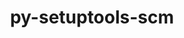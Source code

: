 ---
title: "py-setuptools-scm"
layout: cache
categories: [package, develop]
meta: {"compilers": ["apple-clang@=16.0.0", "gcc@=10.2.1", "gcc@=10.5.0", "gcc@=11.1.0", "gcc@=11.4.0", "gcc@=13.2.0", "gcc@=13.3.0", "gcc@=7.3.1", "gcc@=7.5.0", "gcc@=9.4.0", "oneapi@=2024.2.1"], "num_specs": 224, "num_specs_by_stack": {"aws-isc": 2, "aws-isc-aarch64": 2, "data-vis-sdk": 6, "developer-tools": 4, "developer-tools-aarch64-linux-gnu": 5, "developer-tools-darwin": 5, "developer-tools-manylinux2014": 2, "developer-tools-x86_64_v3-linux-gnu": 5, "e4s": 37, "e4s-neoverse-v2": 13, "e4s-neoverse_v1": 18, "e4s-oneapi": 43, "e4s-power": 6, "e4s-rocm-external": 6, "hep": 6, "ml-darwin-aarch64-mps": 15, "ml-linux-aarch64-cpu": 24, "ml-linux-aarch64-cuda": 23, "ml-linux-x86_64-cpu": 24, "ml-linux-x86_64-cuda": 24, "ml-linux-x86_64-rocm": 17, "radiuss": 12, "root": 224}, "oss": ["amzn2", "centos7", "rhel8", "sequoia", "ubuntu18.04", "ubuntu20.04", "ubuntu22.04", "ubuntu24.04"], "platforms": ["darwin", "linux"], "stacks": ["aws-isc", "aws-isc-aarch64", "data-vis-sdk", "developer-tools", "developer-tools-aarch64-linux-gnu", "developer-tools-darwin", "developer-tools-manylinux2014", "developer-tools-x86_64_v3-linux-gnu", "e4s", "e4s-neoverse-v2", "e4s-neoverse_v1", "e4s-oneapi", "e4s-power", "e4s-rocm-external", "hep", "ml-darwin-aarch64-mps", "ml-linux-aarch64-cpu", "ml-linux-aarch64-cuda", "ml-linux-x86_64-cpu", "ml-linux-x86_64-cuda", "ml-linux-x86_64-rocm", "radiuss", "root"], "targets": ["aarch64", "neoverse_v1", "neoverse_v2", "ppc64le", "x86_64_v3"], "versions": ["8.0.4", "8.2.0"]}
spec_details: [{"compiler": "gcc@=11.4.0", "hash": "22ow2rq5unltbmfh7tptp2aeevvhiwvb", "os": "ubuntu22.04", "platform": "linux", "size": "-", "stacks": ["e4s", "root"], "target": "x86_64_v3", "variants": ["build_system=python_pip", "+toml"], "versions": ["8.0.4"]}, {"compiler": "gcc@=13.2.0", "hash": "22wa5yfnnqavunz24bcpqjltkecuqoys", "os": "ubuntu24.04", "platform": "linux", "size": "-", "stacks": ["ml-linux-aarch64-cpu", "ml-linux-aarch64-cuda", "root"], "target": "aarch64", "variants": ["build_system=python_pip", "+toml"], "versions": ["8.2.0"]}, {"compiler": "oneapi@=2024.2.1", "hash": "27uxryzywasq73t34z7yuhce4ziwwpbe", "os": "ubuntu22.04", "platform": "linux", "size": "-", "stacks": ["e4s-oneapi", "root"], "target": "x86_64_v3", "variants": ["build_system=python_pip", "+toml"], "versions": ["8.2.0"]}, {"compiler": "gcc@=11.4.0", "hash": "2ffcj5ryicpgumoydats4flucmqnn6an", "os": "ubuntu22.04", "platform": "linux", "size": "-", "stacks": ["e4s", "root"], "target": "x86_64_v3", "variants": ["build_system=python_pip", "+toml"], "versions": ["8.0.4"]}, {"compiler": "gcc@=11.4.0", "hash": "2fffto4ekvwha2gw7kcytgh52ohdnxib", "os": "ubuntu22.04", "platform": "linux", "size": "-", "stacks": ["hep", "root"], "target": "x86_64_v3", "variants": ["build_system=python_pip", "+toml"], "versions": ["8.2.0"]}, {"compiler": "gcc@=10.5.0", "hash": "2jxjjnm4zztnqohqxygnjr7fdo4w5dad", "os": "centos7", "platform": "linux", "size": "-", "stacks": ["developer-tools-x86_64_v3-linux-gnu", "root"], "target": "x86_64_v3", "variants": ["build_system=python_pip", "+toml"], "versions": ["8.0.4"]}, {"compiler": "gcc@=13.2.0", "hash": "2xr73nlhowec2fuh6fv4pyylmqqxjcqy", "os": "ubuntu24.04", "platform": "linux", "size": "-", "stacks": ["ml-linux-x86_64-cpu", "ml-linux-x86_64-cuda", "ml-linux-x86_64-rocm", "root"], "target": "x86_64_v3", "variants": ["build_system=python_pip", "+toml"], "versions": ["8.0.4"]}, {"compiler": "apple-clang@=16.0.0", "hash": "3iiqqukiyokjuuescfdu77sxbhcyptst", "os": "sequoia", "platform": "darwin", "size": "-", "stacks": ["developer-tools-darwin", "ml-darwin-aarch64-mps", "root"], "target": "aarch64", "variants": ["build_system=python_pip", "+toml"], "versions": ["8.2.0"]}, {"compiler": "apple-clang@=16.0.0", "hash": "3srfgfouigt37otvnqnoqgxsi5mg7cqe", "os": "sequoia", "platform": "darwin", "size": "-", "stacks": ["ml-darwin-aarch64-mps", "root"], "target": "aarch64", "variants": ["build_system=python_pip", "+toml"], "versions": ["8.0.4"]}, {"compiler": "gcc@=13.2.0", "hash": "3ukfabxmhkn7umoufu6c43nwoufztatw", "os": "ubuntu24.04", "platform": "linux", "size": "-", "stacks": ["ml-linux-x86_64-cpu", "ml-linux-x86_64-cuda", "ml-linux-x86_64-rocm", "root"], "target": "x86_64_v3", "variants": ["build_system=python_pip", "+toml"], "versions": ["8.0.4"]}, {"compiler": "gcc@=13.2.0", "hash": "3uwuisb5zgewiy6oypahdybt4oht4fde", "os": "ubuntu24.04", "platform": "linux", "size": "-", "stacks": ["ml-linux-x86_64-cpu", "ml-linux-x86_64-cuda", "ml-linux-x86_64-rocm", "root"], "target": "x86_64_v3", "variants": ["build_system=python_pip", "+toml"], "versions": ["8.0.4"]}, {"compiler": "gcc@=11.4.0", "hash": "3v7lfipn57upgscyx4zjalan4e2wkzey", "os": "ubuntu22.04", "platform": "linux", "size": "-", "stacks": ["e4s", "root"], "target": "x86_64_v3", "variants": ["build_system=python_pip", "+toml"], "versions": ["8.0.4"]}, {"compiler": "gcc@=9.4.0", "hash": "3vz3w54j2e2slnxo33fdxmmtfhpobrxb", "os": "ubuntu20.04", "platform": "linux", "size": "-", "stacks": ["e4s-power", "root"], "target": "ppc64le", "variants": ["build_system=python_pip", "+toml"], "versions": ["8.0.4"]}, {"compiler": "gcc@=13.2.0", "hash": "3wg45b5fuyjpjjsz4z2qbxgjnrm23op6", "os": "ubuntu24.04", "platform": "linux", "size": "-", "stacks": ["ml-linux-x86_64-cpu", "ml-linux-x86_64-cuda", "ml-linux-x86_64-rocm", "root"], "target": "x86_64_v3", "variants": ["build_system=python_pip", "+toml"], "versions": ["8.0.4"]}, {"compiler": "gcc@=13.2.0", "hash": "3wx3hg74bojvpyskpkclvs2gh2mduzyf", "os": "ubuntu24.04", "platform": "linux", "size": "-", "stacks": ["ml-linux-x86_64-cpu", "ml-linux-x86_64-cuda", "ml-linux-x86_64-rocm", "root"], "target": "x86_64_v3", "variants": ["build_system=python_pip", "+toml"], "versions": ["8.0.4"]}, {"compiler": "gcc@=11.4.0", "hash": "3zm5qnif4nondkvdla564q2vt4eo75a2", "os": "ubuntu22.04", "platform": "linux", "size": "-", "stacks": ["e4s", "root"], "target": "x86_64_v3", "variants": ["build_system=python_pip", "+toml"], "versions": ["8.0.4"]}, {"compiler": "gcc@=7.5.0", "hash": "43fko6mkwg5jh2icarn5wh4rtgyg5yts", "os": "ubuntu18.04", "platform": "linux", "size": "-", "stacks": ["radiuss", "root"], "target": "x86_64_v3", "variants": ["build_system=python_pip", "+toml"], "versions": ["8.0.4"]}, {"compiler": "oneapi@=2024.2.1", "hash": "43tm3urzdfq5iljkgd6poj7efc2sr7jo", "os": "ubuntu22.04", "platform": "linux", "size": "-", "stacks": ["e4s-oneapi", "root"], "target": "x86_64_v3", "variants": ["build_system=python_pip", "+toml"], "versions": ["8.0.4"]}, {"compiler": "gcc@=11.4.0", "hash": "47m2dp2jo57idfwi53sk5sh4diizqoim", "os": "ubuntu22.04", "platform": "linux", "size": "-", "stacks": ["e4s", "root"], "target": "x86_64_v3", "variants": ["build_system=python_pip", "+toml"], "versions": ["8.2.0"]}, {"compiler": "gcc@=11.4.0", "hash": "4bjd2y6zu6ltxk2h5yv7or6574iflqn3", "os": "ubuntu22.04", "platform": "linux", "size": "-", "stacks": ["e4s", "root"], "target": "x86_64_v3", "variants": ["build_system=python_pip", "+toml"], "versions": ["8.0.4"]}, {"compiler": "gcc@=11.4.0", "hash": "4esz4lzzmtmy6k6hj36j6jrx7xy2zs2z", "os": "ubuntu22.04", "platform": "linux", "size": "-", "stacks": ["e4s", "root"], "target": "x86_64_v3", "variants": ["build_system=python_pip", "+toml"], "versions": ["8.0.4"]}, {"compiler": "gcc@=13.2.0", "hash": "4kwhlb44vdsgfjbnilpic46gl6rdmzpo", "os": "ubuntu24.04", "platform": "linux", "size": "-", "stacks": ["ml-linux-x86_64-cpu", "ml-linux-x86_64-cuda", "ml-linux-x86_64-rocm", "root"], "target": "x86_64_v3", "variants": ["build_system=python_pip", "+toml"], "versions": ["8.0.4"]}, {"compiler": "apple-clang@=16.0.0", "hash": "4uga6w5icz4s4mi2pxlfixbcuuzj4fnz", "os": "sequoia", "platform": "darwin", "size": "-", "stacks": ["developer-tools-darwin", "ml-darwin-aarch64-mps", "root"], "target": "aarch64", "variants": ["build_system=python_pip", "+toml"], "versions": ["8.0.4"]}, {"compiler": "gcc@=13.2.0", "hash": "4vgttcyc4ofiwapy3h4yi2wnxdpuolsy", "os": "ubuntu24.04", "platform": "linux", "size": "-", "stacks": ["ml-linux-aarch64-cpu", "ml-linux-aarch64-cuda", "root"], "target": "aarch64", "variants": ["build_system=python_pip", "+toml"], "versions": ["8.2.0"]}, {"compiler": "oneapi@=2024.2.1", "hash": "56pyudieej3gn3oti2eouxlctfdi6jp3", "os": "ubuntu22.04", "platform": "linux", "size": "-", "stacks": ["e4s-oneapi", "root"], "target": "x86_64_v3", "variants": ["build_system=python_pip", "+toml"], "versions": ["8.2.0"]}, {"compiler": "oneapi@=2024.2.1", "hash": "5aynfsf75a4gghu5unhxggj4reelord6", "os": "ubuntu22.04", "platform": "linux", "size": "-", "stacks": ["e4s-oneapi", "root"], "target": "x86_64_v3", "variants": ["build_system=python_pip", "+toml"], "versions": ["8.0.4"]}, {"compiler": "gcc@=11.4.0", "hash": "5ggxotsuuzolgb74tfoxw7c5a2w72jvs", "os": "ubuntu22.04", "platform": "linux", "size": "-", "stacks": ["e4s-neoverse_v1", "root"], "target": "neoverse_v1", "variants": ["build_system=python_pip", "+toml"], "versions": ["8.0.4"]}, {"compiler": "gcc@=11.1.0", "hash": "5hdwcin4pgrrgg7iq3pdreqwlzyzpz3m", "os": "ubuntu20.04", "platform": "linux", "size": "-", "stacks": ["data-vis-sdk", "root"], "target": "x86_64_v3", "variants": ["build_system=python_pip", "+toml"], "versions": ["8.0.4"]}, {"compiler": "gcc@=11.4.0", "hash": "5kyqvhc2zsuzfknwrhzcmqhrohdahcg4", "os": "ubuntu22.04", "platform": "linux", "size": "-", "stacks": ["e4s", "root"], "target": "x86_64_v3", "variants": ["build_system=python_pip", "+toml"], "versions": ["8.0.4"]}, {"compiler": "gcc@=11.4.0", "hash": "5xb6mwulym7gcmnsdl7fkl4xaxmzyxng", "os": "ubuntu22.04", "platform": "linux", "size": "-", "stacks": ["e4s", "root"], "target": "x86_64_v3", "variants": ["build_system=python_pip", "+toml"], "versions": ["8.0.4"]}, {"compiler": "oneapi@=2024.2.1", "hash": "63oydmzdpgxuqrh7424rraobn46a2iff", "os": "ubuntu22.04", "platform": "linux", "size": "-", "stacks": ["e4s-oneapi", "root"], "target": "x86_64_v3", "variants": ["build_system=python_pip", "+toml"], "versions": ["8.0.4"]}, {"compiler": "oneapi@=2024.2.1", "hash": "64johz6ifumakxdrwufpondf4coizzki", "os": "ubuntu22.04", "platform": "linux", "size": "-", "stacks": ["e4s-oneapi", "root"], "target": "x86_64_v3", "variants": ["build_system=python_pip", "+toml"], "versions": ["8.0.4"]}, {"compiler": "gcc@=13.2.0", "hash": "65l2etomp73fpbq7z5tugdbzzszsn5vq", "os": "ubuntu24.04", "platform": "linux", "size": "-", "stacks": ["ml-linux-aarch64-cpu", "ml-linux-aarch64-cuda", "root"], "target": "aarch64", "variants": ["build_system=python_pip", "+toml"], "versions": ["8.2.0"]}, {"compiler": "gcc@=13.2.0", "hash": "6eirjmbt62ponftbgihxrgohm7ofa6b7", "os": "ubuntu24.04", "platform": "linux", "size": "-", "stacks": ["ml-linux-aarch64-cpu", "ml-linux-aarch64-cuda", "root"], "target": "aarch64", "variants": ["build_system=python_pip", "+toml"], "versions": ["8.0.4"]}, {"compiler": "gcc@=11.4.0", "hash": "6nazmnrv26yadt5d5kledpd4gp552lym", "os": "ubuntu22.04", "platform": "linux", "size": "-", "stacks": ["e4s-neoverse_v1", "root"], "target": "neoverse_v1", "variants": ["build_system=python_pip", "+toml"], "versions": ["8.0.4"]}, {"compiler": "gcc@=11.4.0", "hash": "6q3veglhenqgo3dydh3xnneehlm5tasq", "os": "ubuntu22.04", "platform": "linux", "size": "-", "stacks": ["e4s-neoverse_v1", "root"], "target": "neoverse_v1", "variants": ["build_system=python_pip", "+toml"], "versions": ["8.0.4"]}, {"compiler": "gcc@=11.4.0", "hash": "6rghm4iypps4c4lpngeo7kyapwgstupt", "os": "ubuntu22.04", "platform": "linux", "size": "-", "stacks": ["e4s", "root"], "target": "x86_64_v3", "variants": ["build_system=python_pip", "+toml"], "versions": ["8.0.4"]}, {"compiler": "gcc@=11.4.0", "hash": "6sbrfu6vwupnk7crgq5e7a4a2qm23qpv", "os": "ubuntu22.04", "platform": "linux", "size": "-", "stacks": ["e4s-neoverse-v2", "root"], "target": "neoverse_v2", "variants": ["build_system=python_pip", "+toml"], "versions": ["8.0.4"]}, {"compiler": "gcc@=10.2.1", "hash": "72zpmjb27cqwetrewx4vkzp767x3km3i", "os": "centos7", "platform": "linux", "size": "-", "stacks": ["developer-tools-manylinux2014", "root"], "target": "x86_64_v3", "variants": ["build_system=python_pip", "+toml"], "versions": ["8.0.4"]}, {"compiler": "gcc@=7.5.0", "hash": "7c6to7mdtb6ngmzlbvaz5nbj2uvlz4hl", "os": "ubuntu18.04", "platform": "linux", "size": "-", "stacks": ["radiuss", "root"], "target": "x86_64_v3", "variants": ["build_system=python_pip", "+toml"], "versions": ["8.0.4"]}, {"compiler": "oneapi@=2024.2.1", "hash": "7ddzb4dh6og4hbnmyf6wexxsdpwgqao5", "os": "ubuntu22.04", "platform": "linux", "size": "-", "stacks": ["e4s-oneapi", "root"], "target": "x86_64_v3", "variants": ["build_system=python_pip", "+toml"], "versions": ["8.0.4"]}, {"compiler": "oneapi@=2024.2.1", "hash": "7jw46ssarbvepnfkabajinewdi3exnku", "os": "ubuntu22.04", "platform": "linux", "size": "-", "stacks": ["e4s-oneapi", "root"], "target": "x86_64_v3", "variants": ["build_system=python_pip", "+toml"], "versions": ["8.0.4"]}, {"compiler": "gcc@=11.4.0", "hash": "7oodxawtrdjmcbgenyu7fi7v7y2dnsni", "os": "ubuntu22.04", "platform": "linux", "size": "-", "stacks": ["e4s-neoverse_v1", "root"], "target": "neoverse_v1", "variants": ["build_system=python_pip", "+toml"], "versions": ["8.0.4"]}, {"compiler": "oneapi@=2024.2.1", "hash": "7r2xh4vshnywv7cqfgbrcbgve362csxf", "os": "ubuntu22.04", "platform": "linux", "size": "-", "stacks": ["e4s-oneapi", "root"], "target": "x86_64_v3", "variants": ["build_system=python_pip", "+toml"], "versions": ["8.0.4"]}, {"compiler": "gcc@=11.1.0", "hash": "7tjusb2ptnh6j5ngw4aywdw524luyyyu", "os": "ubuntu20.04", "platform": "linux", "size": "-", "stacks": ["data-vis-sdk", "root"], "target": "x86_64_v3", "variants": ["build_system=python_pip", "+toml"], "versions": ["8.0.4"]}, {"compiler": "oneapi@=2024.2.1", "hash": "7tts7y2y4aqvskgcwskkyhe76fq2d5y2", "os": "ubuntu22.04", "platform": "linux", "size": "-", "stacks": ["e4s-oneapi", "root"], "target": "x86_64_v3", "variants": ["build_system=python_pip", "+toml"], "versions": ["8.0.4"]}, {"compiler": "gcc@=11.4.0", "hash": "a3ypp4cv3h4fenwh5b226ugmtqtpufzb", "os": "ubuntu22.04", "platform": "linux", "size": "-", "stacks": ["e4s", "root"], "target": "x86_64_v3", "variants": ["build_system=python_pip", "+toml"], "versions": ["8.2.0"]}, {"compiler": "gcc@=9.4.0", "hash": "agmcro2rtnnjgsuu2exh7raroptqmt2z", "os": "ubuntu20.04", "platform": "linux", "size": "-", "stacks": ["e4s-power", "root"], "target": "ppc64le", "variants": ["build_system=python_pip", "+toml"], "versions": ["8.0.4"]}, {"compiler": "apple-clang@=16.0.0", "hash": "akyk6afd6ssfagul46uowzu7ptw6tt34", "os": "sequoia", "platform": "darwin", "size": "-", "stacks": ["developer-tools-darwin", "ml-darwin-aarch64-mps", "root"], "target": "aarch64", "variants": ["build_system=python_pip", "+toml"], "versions": ["8.0.4"]}, {"compiler": "gcc@=7.5.0", "hash": "alhknmageefrim5p35emzroxetorwbq7", "os": "ubuntu18.04", "platform": "linux", "size": "-", "stacks": ["radiuss", "root"], "target": "x86_64_v3", "variants": ["build_system=python_pip", "+toml"], "versions": ["8.0.4"]}, {"compiler": "gcc@=13.2.0", "hash": "assfwnxfjyoo7f3voit7nolz422ukwrj", "os": "ubuntu24.04", "platform": "linux", "size": "-", "stacks": ["ml-linux-aarch64-cpu", "ml-linux-aarch64-cuda", "root"], "target": "aarch64", "variants": ["build_system=python_pip", "+toml"], "versions": ["8.0.4"]}, {"compiler": "gcc@=7.5.0", "hash": "awxw5o5dcje6s5epsbor4t3s5m2mcsvk", "os": "ubuntu18.04", "platform": "linux", "size": "-", "stacks": ["radiuss", "root"], "target": "x86_64_v3", "variants": ["build_system=python_pip", "+toml"], "versions": ["8.2.0"]}, {"compiler": "gcc@=7.3.1", "hash": "axw334hmt7s5syfnaq4cjoqoqczahoru", "os": "amzn2", "platform": "linux", "size": "-", "stacks": ["aws-isc-aarch64", "root"], "target": "aarch64", "variants": ["build_system=python_pip", "+toml"], "versions": ["8.0.4"]}, {"compiler": "gcc@=13.2.0", "hash": "b7rygsw7cluav3yel3ltsg36rgdonzu3", "os": "ubuntu24.04", "platform": "linux", "size": "-", "stacks": ["ml-linux-x86_64-cpu", "ml-linux-x86_64-cuda", "ml-linux-x86_64-rocm", "root"], "target": "x86_64_v3", "variants": ["build_system=python_pip", "+toml"], "versions": ["8.0.4"]}, {"compiler": "gcc@=11.4.0", "hash": "bh5gm5qkyznunxhyxmnpkxsmymutnog4", "os": "ubuntu22.04", "platform": "linux", "size": "-", "stacks": ["e4s", "root"], "target": "x86_64_v3", "variants": ["build_system=python_pip", "+toml"], "versions": ["8.0.4"]}, {"compiler": "gcc@=13.2.0", "hash": "bzetor5s7hmixveikbihsblhjhllorlu", "os": "ubuntu24.04", "platform": "linux", "size": "-", "stacks": ["ml-linux-aarch64-cpu", "ml-linux-aarch64-cuda", "root"], "target": "aarch64", "variants": ["build_system=python_pip", "+toml"], "versions": ["8.0.4"]}, {"compiler": "gcc@=7.5.0", "hash": "crwveszwy33j7vuinejulvmfjtx77wpg", "os": "ubuntu18.04", "platform": "linux", "size": "-", "stacks": ["developer-tools", "root"], "target": "x86_64_v3", "variants": ["build_system=python_pip", "+toml"], "versions": ["8.0.4"]}, {"compiler": "oneapi@=2024.2.1", "hash": "custrvtwkfsimzvi7rpggfbmu2tj5cjv", "os": "ubuntu22.04", "platform": "linux", "size": "-", "stacks": ["e4s-oneapi", "root"], "target": "x86_64_v3", "variants": ["build_system=python_pip", "+toml"], "versions": ["8.0.4"]}, {"compiler": "gcc@=11.4.0", "hash": "cxttw6sqv3ainth22gmzskm5b5t6yms4", "os": "ubuntu22.04", "platform": "linux", "size": "-", "stacks": ["e4s", "root"], "target": "x86_64_v3", "variants": ["build_system=python_pip", "+toml"], "versions": ["8.0.4"]}, {"compiler": "gcc@=11.4.0", "hash": "d2l3xh3qifo2ehdjsrbzhjwvpoe5qowo", "os": "ubuntu22.04", "platform": "linux", "size": "-", "stacks": ["e4s", "root"], "target": "x86_64_v3", "variants": ["build_system=python_pip", "+toml"], "versions": ["8.0.4"]}, {"compiler": "gcc@=10.5.0", "hash": "d7sbw23qvl7pv7vbhjoed4jylbmb66b4", "os": "centos7", "platform": "linux", "size": "-", "stacks": ["developer-tools-x86_64_v3-linux-gnu", "root"], "target": "x86_64_v3", "variants": ["build_system=python_pip", "+toml"], "versions": ["8.2.0"]}, {"compiler": "gcc@=7.5.0", "hash": "dmkfhxyq2tyt6twn2et2ukcesjnh3bix", "os": "ubuntu18.04", "platform": "linux", "size": "-", "stacks": ["developer-tools", "root"], "target": "x86_64_v3", "variants": ["build_system=python_pip", "+toml"], "versions": ["8.0.4"]}, {"compiler": "gcc@=13.2.0", "hash": "droqg5aj7lwghlxihfdq54ky2x7mjdmj", "os": "ubuntu24.04", "platform": "linux", "size": "-", "stacks": ["ml-linux-x86_64-cpu", "ml-linux-x86_64-cuda", "ml-linux-x86_64-rocm", "root"], "target": "x86_64_v3", "variants": ["build_system=python_pip", "+toml"], "versions": ["8.0.4"]}, {"compiler": "gcc@=10.5.0", "hash": "drvl3dcebnev75vekhf7cyotg52fktqj", "os": "centos7", "platform": "linux", "size": "-", "stacks": ["developer-tools-x86_64_v3-linux-gnu", "root"], "target": "x86_64_v3", "variants": ["build_system=python_pip", "+toml"], "versions": ["8.0.4"]}, {"compiler": "gcc@=11.4.0", "hash": "dtnrexaojfsi6lnkbdcpraek42gc34bn", "os": "ubuntu22.04", "platform": "linux", "size": "-", "stacks": ["e4s", "e4s-rocm-external", "root"], "target": "x86_64_v3", "variants": ["build_system=python_pip", "+toml"], "versions": ["8.0.4"]}, {"compiler": "gcc@=11.4.0", "hash": "duiwktaxxue55by2cghcjaif3uhxcvrd", "os": "ubuntu22.04", "platform": "linux", "size": "-", "stacks": ["e4s-neoverse-v2", "root"], "target": "neoverse_v2", "variants": ["build_system=python_pip", "+toml"], "versions": ["8.0.4"]}, {"compiler": "oneapi@=2024.2.1", "hash": "dwaun6ywjcten53oumtpmhjzi6krz7dq", "os": "ubuntu22.04", "platform": "linux", "size": "-", "stacks": ["e4s-oneapi", "root"], "target": "x86_64_v3", "variants": ["build_system=python_pip", "+toml"], "versions": ["8.0.4"]}, {"compiler": "gcc@=11.4.0", "hash": "dybsho4ttzajhp5ra4orjsnllwj7mxbp", "os": "ubuntu22.04", "platform": "linux", "size": "-", "stacks": ["e4s", "root"], "target": "x86_64_v3", "variants": ["build_system=python_pip", "+toml"], "versions": ["8.2.0"]}, {"compiler": "gcc@=13.2.0", "hash": "dz6m6cyrqd2lxflurr4revzpnvbdotru", "os": "ubuntu24.04", "platform": "linux", "size": "-", "stacks": ["ml-linux-x86_64-cpu", "ml-linux-x86_64-cuda", "root"], "target": "x86_64_v3", "variants": ["build_system=python_pip", "+toml"], "versions": ["8.0.4"]}, {"compiler": "gcc@=9.4.0", "hash": "eeure2thmglff35zj7d6goyc6ojg5cx5", "os": "ubuntu20.04", "platform": "linux", "size": "-", "stacks": ["e4s-power", "root"], "target": "ppc64le", "variants": ["build_system=python_pip", "+toml"], "versions": ["8.0.4"]}, {"compiler": "gcc@=13.2.0", "hash": "eh6enxrwbyza3afv53x7kdvrm52v54kk", "os": "ubuntu24.04", "platform": "linux", "size": "-", "stacks": ["ml-linux-aarch64-cpu", "ml-linux-aarch64-cuda", "root"], "target": "aarch64", "variants": ["build_system=python_pip", "+toml"], "versions": ["8.2.0"]}, {"compiler": "gcc@=13.2.0", "hash": "eqjbkp4nhkhvusrznap7z2s7ivhjavza", "os": "ubuntu24.04", "platform": "linux", "size": "-", "stacks": ["ml-linux-aarch64-cpu", "ml-linux-aarch64-cuda", "root"], "target": "aarch64", "variants": ["build_system=python_pip", "+toml"], "versions": ["8.0.4"]}, {"compiler": "gcc@=13.2.0", "hash": "et3svwrgizgfgcxn5xmrzdpyasxczaut", "os": "ubuntu24.04", "platform": "linux", "size": "-", "stacks": ["ml-linux-aarch64-cpu", "ml-linux-aarch64-cuda", "root"], "target": "aarch64", "variants": ["build_system=python_pip", "+toml"], "versions": ["8.0.4"]}, {"compiler": "apple-clang@=16.0.0", "hash": "ezobwrwgscdjhdmw4bdgh5qgavvch634", "os": "sequoia", "platform": "darwin", "size": "-", "stacks": ["ml-darwin-aarch64-mps", "root"], "target": "aarch64", "variants": ["build_system=python_pip", "+toml"], "versions": ["8.0.4"]}, {"compiler": "gcc@=11.4.0", "hash": "f6me5m3wt74wycftul2fzjcmsylcgfq3", "os": "ubuntu22.04", "platform": "linux", "size": "-", "stacks": ["e4s", "root"], "target": "x86_64_v3", "variants": ["build_system=python_pip", "+toml"], "versions": ["8.0.4"]}, {"compiler": "gcc@=13.2.0", "hash": "fbdxwvedtg3e4j3jt6xoi43dlbh7t4qn", "os": "ubuntu24.04", "platform": "linux", "size": "-", "stacks": ["ml-linux-aarch64-cpu", "ml-linux-aarch64-cuda", "root"], "target": "aarch64", "variants": ["build_system=python_pip", "+toml"], "versions": ["8.0.4"]}, {"compiler": "gcc@=13.2.0", "hash": "fdvsiz66o2ed5w55nswj6suywedyemuq", "os": "ubuntu24.04", "platform": "linux", "size": "-", "stacks": ["ml-linux-aarch64-cpu", "root"], "target": "aarch64", "variants": ["build_system=python_pip", "+toml"], "versions": ["8.0.4"]}, {"compiler": "gcc@=11.1.0", "hash": "ff4zqjeg3qhkqwcli3af7kdbhzdjuvwy", "os": "ubuntu20.04", "platform": "linux", "size": "-", "stacks": ["data-vis-sdk", "root"], "target": "x86_64_v3", "variants": ["build_system=python_pip", "+toml"], "versions": ["8.0.4"]}, {"compiler": "gcc@=13.2.0", "hash": "ffnvadpq4gaduvydpwf4pfts4ji7jcq3", "os": "ubuntu24.04", "platform": "linux", "size": "-", "stacks": ["ml-linux-aarch64-cpu", "ml-linux-aarch64-cuda", "root"], "target": "aarch64", "variants": ["build_system=python_pip", "+toml"], "versions": ["8.0.4"]}, {"compiler": "oneapi@=2024.2.1", "hash": "fp3cwlq4cma76gfesho333dmrc2x5k2j", "os": "ubuntu22.04", "platform": "linux", "size": "-", "stacks": ["e4s-oneapi", "root"], "target": "x86_64_v3", "variants": ["build_system=python_pip", "+toml"], "versions": ["8.0.4"]}, {"compiler": "oneapi@=2024.2.1", "hash": "fpbggavhonnlitex5j233tzhazpv77av", "os": "ubuntu22.04", "platform": "linux", "size": "-", "stacks": ["e4s-oneapi", "root"], "target": "x86_64_v3", "variants": ["build_system=python_pip", "+toml"], "versions": ["8.0.4"]}, {"compiler": "gcc@=11.4.0", "hash": "fuhlq5dryae3sj4u2rsu54dg2bfndfaw", "os": "ubuntu22.04", "platform": "linux", "size": "-", "stacks": ["e4s-neoverse-v2", "root"], "target": "neoverse_v2", "variants": ["build_system=python_pip", "+toml"], "versions": ["8.2.0"]}, {"compiler": "gcc@=10.5.0", "hash": "g2zqclqjrrivaknaw47lrwjmxn6j75mv", "os": "centos7", "platform": "linux", "size": "-", "stacks": ["developer-tools-x86_64_v3-linux-gnu", "root"], "target": "x86_64_v3", "variants": ["build_system=python_pip", "+toml"], "versions": ["8.0.4"]}, {"compiler": "gcc@=7.3.1", "hash": "gbanm5inht4giv4k43prndbrdwubyeaf", "os": "amzn2", "platform": "linux", "size": "-", "stacks": ["aws-isc-aarch64", "root"], "target": "aarch64", "variants": ["build_system=python_pip", "+toml"], "versions": ["8.0.4"]}, {"compiler": "oneapi@=2024.2.1", "hash": "gc7t5ivj7e4oexr6sivznxyhp6zr3vg5", "os": "ubuntu22.04", "platform": "linux", "size": "-", "stacks": ["e4s-oneapi", "root"], "target": "x86_64_v3", "variants": ["build_system=python_pip", "+toml"], "versions": ["8.0.4"]}, {"compiler": "apple-clang@=16.0.0", "hash": "geu5gl3wejpiedfwvtiy62gxz4mfxklz", "os": "sequoia", "platform": "darwin", "size": "-", "stacks": ["ml-darwin-aarch64-mps", "root"], "target": "aarch64", "variants": ["build_system=python_pip", "+toml"], "versions": ["8.0.4"]}, {"compiler": "gcc@=11.4.0", "hash": "ggwp6du4twwfr6rgume5ddz2fhczvula", "os": "ubuntu22.04", "platform": "linux", "size": "-", "stacks": ["e4s-neoverse_v1", "root"], "target": "neoverse_v1", "variants": ["build_system=python_pip", "+toml"], "versions": ["8.0.4"]}, {"compiler": "gcc@=11.1.0", "hash": "gmvpdzzehiau2sp3dk4fvzajb7zyjg55", "os": "ubuntu20.04", "platform": "linux", "size": "-", "stacks": ["data-vis-sdk", "root"], "target": "x86_64_v3", "variants": ["build_system=python_pip", "+toml"], "versions": ["8.0.4"]}, {"compiler": "gcc@=11.4.0", "hash": "gn57hpjvu545and5qsdawn6axskb5tim", "os": "ubuntu22.04", "platform": "linux", "size": "-", "stacks": ["e4s-neoverse-v2", "root"], "target": "neoverse_v2", "variants": ["build_system=python_pip", "+toml"], "versions": ["8.0.4"]}, {"compiler": "gcc@=11.4.0", "hash": "go3wpb26lbybnjyxiuy24kdh6udbqc4x", "os": "ubuntu22.04", "platform": "linux", "size": "-", "stacks": ["hep", "root"], "target": "x86_64_v3", "variants": ["build_system=python_pip", "+toml"], "versions": ["8.0.4"]}, {"compiler": "gcc@=13.2.0", "hash": "gysn4645mx5otila3e36a3msyvj7nbzv", "os": "ubuntu24.04", "platform": "linux", "size": "-", "stacks": ["ml-linux-aarch64-cpu", "ml-linux-aarch64-cuda", "root"], "target": "aarch64", "variants": ["build_system=python_pip", "+toml"], "versions": ["8.0.4"]}, {"compiler": "gcc@=11.4.0", "hash": "h3zgied775silxchxh77n5jjrtxguhic", "os": "ubuntu22.04", "platform": "linux", "size": "-", "stacks": ["e4s", "root"], "target": "x86_64_v3", "variants": ["build_system=python_pip", "+toml"], "versions": ["8.0.4"]}, {"compiler": "oneapi@=2024.2.1", "hash": "h5hvuaefixdtroo6addmxvagdpeurfot", "os": "ubuntu22.04", "platform": "linux", "size": "-", "stacks": ["e4s-oneapi", "root"], "target": "x86_64_v3", "variants": ["build_system=python_pip", "+toml"], "versions": ["8.2.0"]}, {"compiler": "gcc@=7.5.0", "hash": "haoh2uyoxw6v6o4kmnxell7fb3gflw3e", "os": "ubuntu18.04", "platform": "linux", "size": "-", "stacks": ["radiuss", "root"], "target": "x86_64_v3", "variants": ["build_system=python_pip", "+toml"], "versions": ["8.0.4"]}, {"compiler": "apple-clang@=16.0.0", "hash": "hc4mquifck7m3em4l5f6re7ejbbdexgp", "os": "sequoia", "platform": "darwin", "size": "-", "stacks": ["ml-darwin-aarch64-mps", "root"], "target": "aarch64", "variants": ["build_system=python_pip", "+toml"], "versions": ["8.0.4"]}, {"compiler": "gcc@=11.4.0", "hash": "hknew6sstnm7joq2m5gznofppb3abajh", "os": "ubuntu22.04", "platform": "linux", "size": "-", "stacks": ["e4s-neoverse-v2", "root"], "target": "neoverse_v2", "variants": ["build_system=python_pip", "+toml"], "versions": ["8.0.4"]}, {"compiler": "gcc@=13.2.0", "hash": "hn2ssir6f3tqelxvx36myvn7ygkehda3", "os": "ubuntu24.04", "platform": "linux", "size": "-", "stacks": ["ml-linux-x86_64-cpu", "ml-linux-x86_64-cuda", "ml-linux-x86_64-rocm", "root"], "target": "x86_64_v3", "variants": ["build_system=python_pip", "+toml"], "versions": ["8.0.4"]}, {"compiler": "gcc@=13.3.0", "hash": "hpba5s4vwezpidfqtj52vq7edjtrwjdu", "os": "rhel8", "platform": "linux", "size": "-", "stacks": ["developer-tools-aarch64-linux-gnu", "root"], "target": "aarch64", "variants": ["build_system=python_pip", "+toml"], "versions": ["8.2.0"]}, {"compiler": "gcc@=7.5.0", "hash": "hpxklh2oqshk7i5uvncltfrizrzhdylq", "os": "ubuntu18.04", "platform": "linux", "size": "-", "stacks": ["radiuss", "root"], "target": "x86_64_v3", "variants": ["build_system=python_pip", "+toml"], "versions": ["8.0.4"]}, {"compiler": "oneapi@=2024.2.1", "hash": "hv4rn3am7ooqi6dqumwcwwvdfu3txp4n", "os": "ubuntu22.04", "platform": "linux", "size": "-", "stacks": ["e4s-oneapi", "root"], "target": "x86_64_v3", "variants": ["build_system=python_pip", "+toml"], "versions": ["8.2.0"]}, {"compiler": "oneapi@=2024.2.1", "hash": "i7jvnhdeyspgutsrpi6fod7ai4krmkbf", "os": "ubuntu22.04", "platform": "linux", "size": "-", "stacks": ["e4s-oneapi", "root"], "target": "x86_64_v3", "variants": ["build_system=python_pip", "+toml"], "versions": ["8.0.4"]}, {"compiler": "gcc@=11.1.0", "hash": "iac4cjfsviv6hpgcf3fc4ssjngfywrwp", "os": "ubuntu20.04", "platform": "linux", "size": "-", "stacks": ["data-vis-sdk", "root"], "target": "x86_64_v3", "variants": ["build_system=python_pip", "+toml"], "versions": ["8.2.0"]}, {"compiler": "oneapi@=2024.2.1", "hash": "id5xzlb2duqbfuvd7kfllczz2svjo4y6", "os": "ubuntu22.04", "platform": "linux", "size": "-", "stacks": ["e4s-oneapi", "root"], "target": "x86_64_v3", "variants": ["build_system=python_pip", "+toml"], "versions": ["8.0.4"]}, {"compiler": "gcc@=11.4.0", "hash": "ifpe3skyb5mry5qgl37d33iurf64v3ne", "os": "ubuntu22.04", "platform": "linux", "size": "-", "stacks": ["e4s-neoverse_v1", "root"], "target": "neoverse_v1", "variants": ["build_system=python_pip", "+toml"], "versions": ["8.0.4"]}, {"compiler": "oneapi@=2024.2.1", "hash": "ijxm2oshddlmrkhlqekbbt5zftpgvllh", "os": "ubuntu22.04", "platform": "linux", "size": "-", "stacks": ["e4s-oneapi", "root"], "target": "x86_64_v3", "variants": ["build_system=python_pip", "+toml"], "versions": ["8.2.0"]}, {"compiler": "gcc@=11.4.0", "hash": "ilrtrncluzpssqwkbaopm4md3d5xrrcz", "os": "ubuntu22.04", "platform": "linux", "size": "-", "stacks": ["e4s", "e4s-rocm-external", "root"], "target": "x86_64_v3", "variants": ["build_system=python_pip", "+toml"], "versions": ["8.0.4"]}, {"compiler": "oneapi@=2024.2.1", "hash": "iumbsqrv7vn4hfpltruj33l67ht5p4qr", "os": "ubuntu22.04", "platform": "linux", "size": "-", "stacks": ["e4s-oneapi", "root"], "target": "x86_64_v3", "variants": ["build_system=python_pip", "+toml"], "versions": ["8.0.4"]}, {"compiler": "apple-clang@=16.0.0", "hash": "iwulwvqzzih4ocki2vay4sl47oc352ac", "os": "sequoia", "platform": "darwin", "size": "-", "stacks": ["ml-darwin-aarch64-mps", "root"], "target": "aarch64", "variants": ["build_system=python_pip", "+toml"], "versions": ["8.0.4"]}, {"compiler": "gcc@=11.4.0", "hash": "j6zk3vjj6h6mp4rg5zfdnokrenpa4ylm", "os": "ubuntu22.04", "platform": "linux", "size": "-", "stacks": ["e4s", "e4s-rocm-external", "root"], "target": "x86_64_v3", "variants": ["build_system=python_pip", "+toml"], "versions": ["8.0.4"]}, {"compiler": "gcc@=11.4.0", "hash": "jdfgsgpvboz2555hgozwmls6jh4xrygq", "os": "ubuntu22.04", "platform": "linux", "size": "-", "stacks": ["e4s-neoverse-v2", "root"], "target": "neoverse_v2", "variants": ["build_system=python_pip", "+toml"], "versions": ["8.0.4"]}, {"compiler": "oneapi@=2024.2.1", "hash": "jgyc5xsdxdvqvjxhcogtjkhw7ddpbyj4", "os": "ubuntu22.04", "platform": "linux", "size": "-", "stacks": ["e4s-oneapi", "root"], "target": "x86_64_v3", "variants": ["build_system=python_pip", "+toml"], "versions": ["8.0.4"]}, {"compiler": "gcc@=11.4.0", "hash": "jgyxu736ti2xhi5vepxoadzjhaivze67", "os": "ubuntu22.04", "platform": "linux", "size": "-", "stacks": ["e4s", "root"], "target": "x86_64_v3", "variants": ["build_system=python_pip", "+toml"], "versions": ["8.0.4"]}, {"compiler": "gcc@=11.4.0", "hash": "jh43kf3zdwxca37aiicqhxtfx3e2upoy", "os": "ubuntu22.04", "platform": "linux", "size": "-", "stacks": ["e4s", "root"], "target": "x86_64_v3", "variants": ["build_system=python_pip", "+toml"], "versions": ["8.2.0"]}, {"compiler": "gcc@=13.2.0", "hash": "jh4xxhcd742xynbrmslit6is5gjlx6ru", "os": "ubuntu24.04", "platform": "linux", "size": "-", "stacks": ["ml-linux-aarch64-cpu", "ml-linux-aarch64-cuda", "root"], "target": "aarch64", "variants": ["build_system=python_pip", "+toml"], "versions": ["8.0.4"]}, {"compiler": "gcc@=11.4.0", "hash": "jliziju6flebmrvdqsrwvcazqlsxhdqq", "os": "ubuntu22.04", "platform": "linux", "size": "-", "stacks": ["e4s-neoverse-v2", "root"], "target": "neoverse_v2", "variants": ["build_system=python_pip", "+toml"], "versions": ["8.0.4"]}, {"compiler": "gcc@=7.5.0", "hash": "jpd6tqteis7bwxtybx527oc5laiugenr", "os": "ubuntu18.04", "platform": "linux", "size": "-", "stacks": ["radiuss", "root"], "target": "x86_64_v3", "variants": ["build_system=python_pip", "+toml"], "versions": ["8.0.4"]}, {"compiler": "gcc@=11.4.0", "hash": "jpgccoutfczkpqw65fjcluz2n5ci3nji", "os": "ubuntu22.04", "platform": "linux", "size": "-", "stacks": ["e4s", "root"], "target": "x86_64_v3", "variants": ["build_system=python_pip", "+toml"], "versions": ["8.0.4"]}, {"compiler": "gcc@=13.2.0", "hash": "jzvkhnsanxkuh3sfil7462lyxqqpky5p", "os": "ubuntu24.04", "platform": "linux", "size": "-", "stacks": ["ml-linux-x86_64-cpu", "ml-linux-x86_64-cuda", "root"], "target": "x86_64_v3", "variants": ["build_system=python_pip", "+toml"], "versions": ["8.2.0"]}, {"compiler": "oneapi@=2024.2.1", "hash": "k2ve4ri26yif32qc5v2njppsrlhqgwzt", "os": "ubuntu22.04", "platform": "linux", "size": "-", "stacks": ["e4s-oneapi", "root"], "target": "x86_64_v3", "variants": ["build_system=python_pip", "+toml"], "versions": ["8.0.4"]}, {"compiler": "gcc@=11.4.0", "hash": "k7e2r6en62rfmfo6dnasexoovcdmevpg", "os": "ubuntu22.04", "platform": "linux", "size": "-", "stacks": ["e4s", "root"], "target": "x86_64_v3", "variants": ["build_system=python_pip", "+toml"], "versions": ["8.0.4"]}, {"compiler": "apple-clang@=16.0.0", "hash": "kbw4vm2k75vx257ongte7epvpg6qo6wx", "os": "sequoia", "platform": "darwin", "size": "-", "stacks": ["ml-darwin-aarch64-mps", "root"], "target": "aarch64", "variants": ["build_system=python_pip", "+toml"], "versions": ["8.2.0"]}, {"compiler": "gcc@=11.4.0", "hash": "kd7nu7iknzjd2yrbcyotjuudt6nm3imt", "os": "ubuntu22.04", "platform": "linux", "size": "-", "stacks": ["e4s-neoverse_v1", "root"], "target": "neoverse_v1", "variants": ["build_system=python_pip", "+toml"], "versions": ["8.0.4"]}, {"compiler": "gcc@=11.4.0", "hash": "kf5h2dufaawjxp7pbnfwuprwokt4xtpa", "os": "ubuntu22.04", "platform": "linux", "size": "-", "stacks": ["hep", "root"], "target": "x86_64_v3", "variants": ["build_system=python_pip", "+toml"], "versions": ["8.0.4"]}, {"compiler": "gcc@=11.4.0", "hash": "kfoydn743fc642u27box337ha4hd22dn", "os": "ubuntu22.04", "platform": "linux", "size": "-", "stacks": ["e4s-neoverse-v2", "root"], "target": "neoverse_v2", "variants": ["build_system=python_pip", "+toml"], "versions": ["8.0.4"]}, {"compiler": "oneapi@=2024.2.1", "hash": "khw5xz5o4psht2srmfgf352tco7oqwbm", "os": "ubuntu22.04", "platform": "linux", "size": "-", "stacks": ["e4s-oneapi", "root"], "target": "x86_64_v3", "variants": ["build_system=python_pip", "+toml"], "versions": ["8.2.0"]}, {"compiler": "gcc@=7.3.1", "hash": "kkid7ibx34lfso3e3nlbwy6onhqdipzg", "os": "amzn2", "platform": "linux", "size": "-", "stacks": ["aws-isc", "root"], "target": "x86_64_v3", "variants": ["build_system=python_pip", "+toml"], "versions": ["8.0.4"]}, {"compiler": "gcc@=11.4.0", "hash": "kn6axgbbgon7vuaehsrfxrxej35rycpx", "os": "ubuntu22.04", "platform": "linux", "size": "-", "stacks": ["e4s-neoverse_v1", "root"], "target": "neoverse_v1", "variants": ["build_system=python_pip", "+toml"], "versions": ["8.0.4"]}, {"compiler": "gcc@=11.4.0", "hash": "knrqljekb5oyvtmhaphyxzfbvmjp2v2y", "os": "ubuntu22.04", "platform": "linux", "size": "-", "stacks": ["e4s-neoverse-v2", "root"], "target": "neoverse_v2", "variants": ["build_system=python_pip", "+toml"], "versions": ["8.0.4"]}, {"compiler": "apple-clang@=16.0.0", "hash": "ko7luavda4zor77bsz7n3ajs3zzgtoag", "os": "sequoia", "platform": "darwin", "size": "-", "stacks": ["ml-darwin-aarch64-mps", "root"], "target": "aarch64", "variants": ["build_system=python_pip", "+toml"], "versions": ["8.0.4"]}, {"compiler": "oneapi@=2024.2.1", "hash": "kqqa44kammgynsfemxhnmeplew2om2dv", "os": "ubuntu22.04", "platform": "linux", "size": "-", "stacks": ["e4s-oneapi", "root"], "target": "x86_64_v3", "variants": ["build_system=python_pip", "+toml"], "versions": ["8.0.4"]}, {"compiler": "gcc@=11.4.0", "hash": "ldempnk2hkmpjvxr7gtp5hep2kwohase", "os": "ubuntu22.04", "platform": "linux", "size": "-", "stacks": ["e4s-neoverse-v2", "root"], "target": "neoverse_v2", "variants": ["build_system=python_pip", "+toml"], "versions": ["8.0.4"]}, {"compiler": "gcc@=7.5.0", "hash": "m23ahj6ut6l3sleeeiosuh5pba6y7sb2", "os": "ubuntu18.04", "platform": "linux", "size": "-", "stacks": ["radiuss", "root"], "target": "x86_64_v3", "variants": ["build_system=python_pip", "+toml"], "versions": ["8.2.0"]}, {"compiler": "oneapi@=2024.2.1", "hash": "m37vvjqp6u3wxfpq3zboozgopyx4sori", "os": "ubuntu22.04", "platform": "linux", "size": "-", "stacks": ["e4s-oneapi", "root"], "target": "x86_64_v3", "variants": ["build_system=python_pip", "+toml"], "versions": ["8.0.4"]}, {"compiler": "gcc@=7.3.1", "hash": "mjjnpjbf67kpdzi4q56uenbefbsqixlv", "os": "amzn2", "platform": "linux", "size": "-", "stacks": ["aws-isc", "root"], "target": "x86_64_v3", "variants": ["build_system=python_pip", "+toml"], "versions": ["8.0.4"]}, {"compiler": "gcc@=7.5.0", "hash": "mpkafqnwvcyw2qmgevzvzodeq7iywrp3", "os": "ubuntu18.04", "platform": "linux", "size": "-", "stacks": ["radiuss", "root"], "target": "x86_64_v3", "variants": ["build_system=python_pip", "+toml"], "versions": ["8.0.4"]}, {"compiler": "gcc@=11.4.0", "hash": "mpsdoayk5s4feixo3nou7xzszkp6ww3c", "os": "ubuntu22.04", "platform": "linux", "size": "-", "stacks": ["e4s-neoverse_v1", "root"], "target": "neoverse_v1", "variants": ["build_system=python_pip", "+toml"], "versions": ["8.0.4"]}, {"compiler": "gcc@=11.4.0", "hash": "n24ne3wpvh525j3snkmhvlnmc4ubaqsd", "os": "ubuntu22.04", "platform": "linux", "size": "-", "stacks": ["e4s", "root"], "target": "x86_64_v3", "variants": ["build_system=python_pip", "+toml"], "versions": ["8.0.4"]}, {"compiler": "apple-clang@=16.0.0", "hash": "nbxllamjw7yucfm55qg67mmoywtk3f5p", "os": "sequoia", "platform": "darwin", "size": "-", "stacks": ["developer-tools-darwin", "ml-darwin-aarch64-mps", "root"], "target": "aarch64", "variants": ["build_system=python_pip", "+toml"], "versions": ["8.0.4"]}, {"compiler": "gcc@=11.4.0", "hash": "ncqlyglnyptfd3755ai5thbgnktpkoxs", "os": "ubuntu22.04", "platform": "linux", "size": "-", "stacks": ["e4s", "e4s-rocm-external", "root"], "target": "x86_64_v3", "variants": ["build_system=python_pip", "+toml"], "versions": ["8.0.4"]}, {"compiler": "gcc@=7.5.0", "hash": "nez4w3mwz5h5tzjtyk33t7bhzkzbj6y4", "os": "ubuntu18.04", "platform": "linux", "size": "-", "stacks": ["developer-tools", "root"], "target": "x86_64_v3", "variants": ["build_system=python_pip", "+toml"], "versions": ["8.0.4"]}, {"compiler": "gcc@=9.4.0", "hash": "ni3rmfq6r7r3p6xkn5ygdnzc6hwv7yey", "os": "ubuntu20.04", "platform": "linux", "size": "-", "stacks": ["e4s-power", "root"], "target": "ppc64le", "variants": ["build_system=python_pip", "+toml"], "versions": ["8.0.4"]}, {"compiler": "oneapi@=2024.2.1", "hash": "nj7gviv34vjvvoj67tkyijpi7eav7gyc", "os": "ubuntu22.04", "platform": "linux", "size": "-", "stacks": ["e4s-oneapi", "root"], "target": "x86_64_v3", "variants": ["build_system=python_pip", "+toml"], "versions": ["8.0.4"]}, {"compiler": "gcc@=11.4.0", "hash": "oa2gefrdqzbrt4swzrjzfumharmexudu", "os": "ubuntu22.04", "platform": "linux", "size": "-", "stacks": ["e4s-neoverse_v1", "root"], "target": "neoverse_v1", "variants": ["build_system=python_pip", "+toml"], "versions": ["8.0.4"]}, {"compiler": "gcc@=13.2.0", "hash": "okk2qgfdc5aixcxfsxqp5a7lpllb6ghj", "os": "ubuntu24.04", "platform": "linux", "size": "-", "stacks": ["ml-linux-aarch64-cpu", "ml-linux-aarch64-cuda", "root"], "target": "aarch64", "variants": ["build_system=python_pip", "+toml"], "versions": ["8.0.4"]}, {"compiler": "gcc@=11.4.0", "hash": "ol7gppzb6cniqjn4drcz5ait5thns647", "os": "ubuntu22.04", "platform": "linux", "size": "-", "stacks": ["e4s", "root"], "target": "x86_64_v3", "variants": ["build_system=python_pip", "+toml"], "versions": ["8.0.4"]}, {"compiler": "oneapi@=2024.2.1", "hash": "oomwkc2yhq3nzeqp5g7qlkgy3ocbcz4p", "os": "ubuntu22.04", "platform": "linux", "size": "-", "stacks": ["e4s-oneapi", "root"], "target": "x86_64_v3", "variants": ["build_system=python_pip", "+toml"], "versions": ["8.0.4"]}, {"compiler": "gcc@=13.2.0", "hash": "p2jkotsovtxmd6lkb66ru33m6lgqikag", "os": "ubuntu24.04", "platform": "linux", "size": "-", "stacks": ["ml-linux-aarch64-cpu", "ml-linux-aarch64-cuda", "root"], "target": "aarch64", "variants": ["build_system=python_pip", "+toml"], "versions": ["8.0.4"]}, {"compiler": "oneapi@=2024.2.1", "hash": "p46uemfocn52fvv6bu3pfzrwp4p5gwgt", "os": "ubuntu22.04", "platform": "linux", "size": "-", "stacks": ["e4s-oneapi", "root"], "target": "x86_64_v3", "variants": ["build_system=python_pip", "+toml"], "versions": ["8.0.4"]}, {"compiler": "gcc@=7.5.0", "hash": "p5m3csv6tcrnylrmhqvuznkl6uat25wy", "os": "ubuntu18.04", "platform": "linux", "size": "-", "stacks": ["radiuss", "root"], "target": "x86_64_v3", "variants": ["build_system=python_pip", "+toml"], "versions": ["8.0.4"]}, {"compiler": "gcc@=13.2.0", "hash": "p7pb6nclw65ktaz572pvovfbjezjeleh", "os": "ubuntu24.04", "platform": "linux", "size": "-", "stacks": ["ml-linux-x86_64-cpu", "ml-linux-x86_64-cuda", "ml-linux-x86_64-rocm", "root"], "target": "x86_64_v3", "variants": ["build_system=python_pip", "+toml"], "versions": ["8.0.4"]}, {"compiler": "gcc@=13.2.0", "hash": "pgun3o3ehsq3cxjo5fvvlcpnoflmmdb3", "os": "ubuntu24.04", "platform": "linux", "size": "-", "stacks": ["ml-linux-x86_64-cpu", "ml-linux-x86_64-cuda", "ml-linux-x86_64-rocm", "root"], "target": "x86_64_v3", "variants": ["build_system=python_pip", "+toml"], "versions": ["8.0.4"]}, {"compiler": "gcc@=11.4.0", "hash": "pk74a55runbirfkjldz2wzzb4impx7nz", "os": "ubuntu22.04", "platform": "linux", "size": "-", "stacks": ["e4s", "root"], "target": "x86_64_v3", "variants": ["build_system=python_pip", "+toml"], "versions": ["8.0.4"]}, {"compiler": "gcc@=7.5.0", "hash": "ppqhzwehan2r64dddsl34u3uk5ql4vyp", "os": "ubuntu18.04", "platform": "linux", "size": "-", "stacks": ["developer-tools", "root"], "target": "x86_64_v3", "variants": ["build_system=python_pip", "+toml"], "versions": ["8.0.4"]}, {"compiler": "gcc@=13.3.0", "hash": "pyyf4cgfqdrbpnrwe4nge4bbtrjrdsnp", "os": "rhel8", "platform": "linux", "size": "-", "stacks": ["developer-tools-aarch64-linux-gnu", "root"], "target": "aarch64", "variants": ["build_system=python_pip", "+toml"], "versions": ["8.0.4"]}, {"compiler": "gcc@=11.4.0", "hash": "q7jitag7imsmav5om54lxytpudrhowxo", "os": "ubuntu22.04", "platform": "linux", "size": "-", "stacks": ["e4s", "root"], "target": "x86_64_v3", "variants": ["build_system=python_pip", "+toml"], "versions": ["8.2.0"]}, {"compiler": "gcc@=13.2.0", "hash": "qd2mjk7t2fvmeshiazqplwa4rea65h6m", "os": "ubuntu24.04", "platform": "linux", "size": "-", "stacks": ["ml-linux-aarch64-cpu", "ml-linux-aarch64-cuda", "root"], "target": "aarch64", "variants": ["build_system=python_pip", "+toml"], "versions": ["8.0.4"]}, {"compiler": "gcc@=13.2.0", "hash": "qgq4j3p2zmhfw55te6gyvwvsleiz4ez5", "os": "ubuntu24.04", "platform": "linux", "size": "-", "stacks": ["ml-linux-aarch64-cpu", "ml-linux-aarch64-cuda", "root"], "target": "aarch64", "variants": ["build_system=python_pip", "+toml"], "versions": ["8.0.4"]}, {"compiler": "oneapi@=2024.2.1", "hash": "qjdgdxnogbxswknc5vvbw2z6mxupt4rk", "os": "ubuntu22.04", "platform": "linux", "size": "-", "stacks": ["e4s-oneapi", "root"], "target": "x86_64_v3", "variants": ["build_system=python_pip", "+toml"], "versions": ["8.0.4"]}, {"compiler": "gcc@=13.2.0", "hash": "qrkzft54px3f5cw5vancnsskxrc4j3o6", "os": "ubuntu24.04", "platform": "linux", "size": "-", "stacks": ["ml-linux-x86_64-cpu", "ml-linux-x86_64-cuda", "ml-linux-x86_64-rocm", "root"], "target": "x86_64_v3", "variants": ["build_system=python_pip", "+toml"], "versions": ["8.2.0"]}, {"compiler": "gcc@=13.3.0", "hash": "quekvdg6xod4g4xfmfkh4etygm7syvyo", "os": "rhel8", "platform": "linux", "size": "-", "stacks": ["developer-tools-aarch64-linux-gnu", "root"], "target": "aarch64", "variants": ["build_system=python_pip", "+toml"], "versions": ["8.0.4"]}, {"compiler": "oneapi@=2024.2.1", "hash": "r4jx7tvtndi4fslzbso6ahqzm5dv7ebr", "os": "ubuntu22.04", "platform": "linux", "size": "-", "stacks": ["e4s-oneapi", "root"], "target": "x86_64_v3", "variants": ["build_system=python_pip", "+toml"], "versions": ["8.0.4"]}, {"compiler": "gcc@=11.4.0", "hash": "r5xhdvjlp6owbbbw27oetpxggemjihx5", "os": "ubuntu22.04", "platform": "linux", "size": "-", "stacks": ["e4s", "root"], "target": "x86_64_v3", "variants": ["build_system=python_pip", "+toml"], "versions": ["8.0.4"]}, {"compiler": "gcc@=13.2.0", "hash": "r6fnbsrikdvvpwwfkgqsj3vhtznx42o2", "os": "ubuntu24.04", "platform": "linux", "size": "-", "stacks": ["ml-linux-aarch64-cpu", "ml-linux-aarch64-cuda", "root"], "target": "aarch64", "variants": ["build_system=python_pip", "+toml"], "versions": ["8.0.4"]}, {"compiler": "gcc@=7.5.0", "hash": "r6mn3vf5b6nxkfuv7iowzqz2rusxpoz2", "os": "ubuntu18.04", "platform": "linux", "size": "-", "stacks": ["radiuss", "root"], "target": "x86_64_v3", "variants": ["build_system=python_pip", "+toml"], "versions": ["8.0.4"]}, {"compiler": "oneapi@=2024.2.1", "hash": "r6yfr6qpwbmvndytfp2ipyhg5ervji7c", "os": "ubuntu22.04", "platform": "linux", "size": "-", "stacks": ["e4s-oneapi", "root"], "target": "x86_64_v3", "variants": ["build_system=python_pip", "+toml"], "versions": ["8.0.4"]}, {"compiler": "gcc@=13.2.0", "hash": "r7gbgkpuaxqxmmo6lwxs6g5djwctlria", "os": "ubuntu24.04", "platform": "linux", "size": "-", "stacks": ["ml-linux-x86_64-cpu", "ml-linux-x86_64-cuda", "ml-linux-x86_64-rocm", "root"], "target": "x86_64_v3", "variants": ["build_system=python_pip", "+toml"], "versions": ["8.2.0"]}, {"compiler": "gcc@=13.2.0", "hash": "rbigsrri73hbyyjv6r6obpcjbmvredce", "os": "ubuntu24.04", "platform": "linux", "size": "-", "stacks": ["ml-linux-aarch64-cpu", "ml-linux-aarch64-cuda", "root"], "target": "aarch64", "variants": ["build_system=python_pip", "+toml"], "versions": ["8.0.4"]}, {"compiler": "gcc@=10.5.0", "hash": "rgtiq44oyuomm6dyhe2gpi5zbwthpvb4", "os": "centos7", "platform": "linux", "size": "-", "stacks": ["developer-tools-x86_64_v3-linux-gnu", "root"], "target": "x86_64_v3", "variants": ["build_system=python_pip", "+toml"], "versions": ["8.0.4"]}, {"compiler": "oneapi@=2024.2.1", "hash": "rn6s5tzbg4vevrchsiuxuo2i64vx3plw", "os": "ubuntu22.04", "platform": "linux", "size": "-", "stacks": ["e4s-oneapi", "root"], "target": "x86_64_v3", "variants": ["build_system=python_pip", "+toml"], "versions": ["8.2.0"]}, {"compiler": "oneapi@=2024.2.1", "hash": "rpjl5dzumlxnwise6bugdasnrrkxviyc", "os": "ubuntu22.04", "platform": "linux", "size": "-", "stacks": ["e4s-oneapi", "root"], "target": "x86_64_v3", "variants": ["build_system=python_pip", "+toml"], "versions": ["8.0.4"]}, {"compiler": "oneapi@=2024.2.1", "hash": "sc7zld4abizbpws6telvbqrijsvxpssk", "os": "ubuntu22.04", "platform": "linux", "size": "-", "stacks": ["e4s-oneapi", "root"], "target": "x86_64_v3", "variants": ["build_system=python_pip", "+toml"], "versions": ["8.0.4"]}, {"compiler": "gcc@=13.2.0", "hash": "seshb6fftz4xwxqfokx7ilbqt3fjpb4k", "os": "ubuntu24.04", "platform": "linux", "size": "-", "stacks": ["ml-linux-x86_64-cpu", "ml-linux-x86_64-cuda", "ml-linux-x86_64-rocm", "root"], "target": "x86_64_v3", "variants": ["build_system=python_pip", "+toml"], "versions": ["8.0.4"]}, {"compiler": "apple-clang@=16.0.0", "hash": "sl7sjwi3hrg7fqyaubywqjoum2q2kd5u", "os": "sequoia", "platform": "darwin", "size": "-", "stacks": ["developer-tools-darwin", "ml-darwin-aarch64-mps", "root"], "target": "aarch64", "variants": ["build_system=python_pip", "+toml"], "versions": ["8.0.4"]}, {"compiler": "gcc@=13.3.0", "hash": "slfvvfuazm3fo5tczskrjtnfbacl6kyh", "os": "rhel8", "platform": "linux", "size": "-", "stacks": ["developer-tools-aarch64-linux-gnu", "root"], "target": "aarch64", "variants": ["build_system=python_pip", "+toml"], "versions": ["8.0.4"]}, {"compiler": "gcc@=13.2.0", "hash": "sqglhcl5jconwkkdn64l4rw3icbit4fg", "os": "ubuntu24.04", "platform": "linux", "size": "-", "stacks": ["ml-linux-x86_64-cpu", "ml-linux-x86_64-cuda", "ml-linux-x86_64-rocm", "root"], "target": "x86_64_v3", "variants": ["build_system=python_pip", "+toml"], "versions": ["8.0.4"]}, {"compiler": "gcc@=7.5.0", "hash": "svvftrmaqfhujrasb5tytnxxhzmk4v45", "os": "ubuntu18.04", "platform": "linux", "size": "-", "stacks": ["radiuss", "root"], "target": "x86_64_v3", "variants": ["build_system=python_pip", "+toml"], "versions": ["8.0.4"]}, {"compiler": "gcc@=11.4.0", "hash": "sybqdl2fzvuho4pw5rkp57kw2meiqclp", "os": "ubuntu22.04", "platform": "linux", "size": "-", "stacks": ["hep", "root"], "target": "x86_64_v3", "variants": ["build_system=python_pip", "+toml"], "versions": ["8.0.4"]}, {"compiler": "gcc@=11.4.0", "hash": "te5s6jqbii4l2wbhy3woaowms747vvde", "os": "ubuntu22.04", "platform": "linux", "size": "-", "stacks": ["e4s-neoverse_v1", "root"], "target": "neoverse_v1", "variants": ["build_system=python_pip", "+toml"], "versions": ["8.0.4"]}, {"compiler": "gcc@=11.4.0", "hash": "tljs6sg2ntzpvbppamwkcdc54zrdmeu5", "os": "ubuntu22.04", "platform": "linux", "size": "-", "stacks": ["e4s-neoverse_v1", "root"], "target": "neoverse_v1", "variants": ["build_system=python_pip", "+toml"], "versions": ["8.0.4"]}, {"compiler": "apple-clang@=16.0.0", "hash": "tm3mchy7vt7p2u7zubhjnoffzaaq5ikl", "os": "sequoia", "platform": "darwin", "size": "-", "stacks": ["ml-darwin-aarch64-mps", "root"], "target": "aarch64", "variants": ["build_system=python_pip", "+toml"], "versions": ["8.0.4"]}, {"compiler": "oneapi@=2024.2.1", "hash": "tmwnusyybxgy3en7qnzfvn32rhg4xyxu", "os": "ubuntu22.04", "platform": "linux", "size": "-", "stacks": ["e4s-oneapi", "root"], "target": "x86_64_v3", "variants": ["build_system=python_pip", "+toml"], "versions": ["8.0.4"]}, {"compiler": "gcc@=13.2.0", "hash": "tmxhrjldj4jimptbhlfjkmmc7q4yosmn", "os": "ubuntu24.04", "platform": "linux", "size": "-", "stacks": ["ml-linux-x86_64-cpu", "ml-linux-x86_64-cuda", "ml-linux-x86_64-rocm", "root"], "target": "x86_64_v3", "variants": ["build_system=python_pip", "+toml"], "versions": ["8.0.4"]}, {"compiler": "gcc@=13.2.0", "hash": "twvptxv6eion3fqaog7cbbufgsyyh2m6", "os": "ubuntu24.04", "platform": "linux", "size": "-", "stacks": ["ml-linux-x86_64-cpu", "ml-linux-x86_64-cuda", "root"], "target": "x86_64_v3", "variants": ["build_system=python_pip", "+toml"], "versions": ["8.2.0"]}, {"compiler": "gcc@=13.2.0", "hash": "u26cef2ucxruvo7n7sm7ysfc6xd5xsx2", "os": "ubuntu24.04", "platform": "linux", "size": "-", "stacks": ["ml-linux-aarch64-cpu", "ml-linux-aarch64-cuda", "root"], "target": "aarch64", "variants": ["build_system=python_pip", "+toml"], "versions": ["8.0.4"]}, {"compiler": "gcc@=11.4.0", "hash": "u4657rqrgmm5fpt7d5wz2uqjzniwmwll", "os": "ubuntu22.04", "platform": "linux", "size": "-", "stacks": ["e4s", "root"], "target": "x86_64_v3", "variants": ["build_system=python_pip", "+toml"], "versions": ["8.0.4"]}, {"compiler": "oneapi@=2024.2.1", "hash": "udvyuavpiutdlw6uvrploebpdvmdfnna", "os": "ubuntu22.04", "platform": "linux", "size": "-", "stacks": ["e4s-oneapi", "root"], "target": "x86_64_v3", "variants": ["build_system=python_pip", "+toml"], "versions": ["8.0.4"]}, {"compiler": "gcc@=9.4.0", "hash": "ufixgr2k5wqzn4l4fl4az7daxsahedqg", "os": "ubuntu20.04", "platform": "linux", "size": "-", "stacks": ["e4s-power", "root"], "target": "ppc64le", "variants": ["build_system=python_pip", "+toml"], "versions": ["8.0.4"]}, {"compiler": "gcc@=11.4.0", "hash": "ul3id7yvd3ggljitz3jadhwhjbxamvpf", "os": "ubuntu22.04", "platform": "linux", "size": "-", "stacks": ["e4s", "e4s-rocm-external", "root"], "target": "x86_64_v3", "variants": ["build_system=python_pip", "+toml"], "versions": ["8.2.0"]}, {"compiler": "apple-clang@=16.0.0", "hash": "unomfbuuwpgjode5rrg7623rhcdwo3tb", "os": "sequoia", "platform": "darwin", "size": "-", "stacks": ["ml-darwin-aarch64-mps", "root"], "target": "aarch64", "variants": ["build_system=python_pip", "+toml"], "versions": ["8.0.4"]}, {"compiler": "gcc@=13.2.0", "hash": "uqpycfgxeene2fpus4n7s3iv2njq3xoc", "os": "ubuntu24.04", "platform": "linux", "size": "-", "stacks": ["ml-linux-x86_64-cpu", "ml-linux-x86_64-cuda", "root"], "target": "x86_64_v3", "variants": ["build_system=python_pip", "+toml"], "versions": ["8.0.4"]}, {"compiler": "gcc@=13.2.0", "hash": "v4ueuxvontmunc4h7lznvozmg45kpirq", "os": "ubuntu24.04", "platform": "linux", "size": "-", "stacks": ["ml-linux-x86_64-cpu", "ml-linux-x86_64-cuda", "root"], "target": "x86_64_v3", "variants": ["build_system=python_pip", "+toml"], "versions": ["8.0.4"]}, {"compiler": "gcc@=11.4.0", "hash": "v5dsvnwyppz6b6u7swk6lqh2oihz667z", "os": "ubuntu22.04", "platform": "linux", "size": "-", "stacks": ["e4s-neoverse_v1", "root"], "target": "neoverse_v1", "variants": ["build_system=python_pip", "+toml"], "versions": ["8.0.4"]}, {"compiler": "gcc@=13.2.0", "hash": "v6xmcr3alk4vm52g3nyashqxkmkcpihm", "os": "ubuntu24.04", "platform": "linux", "size": "-", "stacks": ["ml-linux-aarch64-cpu", "ml-linux-aarch64-cuda", "root"], "target": "aarch64", "variants": ["build_system=python_pip", "+toml"], "versions": ["8.0.4"]}, {"compiler": "gcc@=11.4.0", "hash": "vhx6hfz5r74tr5rqfi3rg5q5t7ibz2yz", "os": "ubuntu22.04", "platform": "linux", "size": "-", "stacks": ["e4s-neoverse_v1", "root"], "target": "neoverse_v1", "variants": ["build_system=python_pip", "+toml"], "versions": ["8.0.4"]}, {"compiler": "apple-clang@=16.0.0", "hash": "vp7nuhgmq6gkrnig3n7wrtcbchayvc2w", "os": "sequoia", "platform": "darwin", "size": "-", "stacks": ["ml-darwin-aarch64-mps", "root"], "target": "aarch64", "variants": ["build_system=python_pip", "+toml"], "versions": ["8.2.0"]}, {"compiler": "gcc@=11.4.0", "hash": "vuxn33wl4goshwv6chaj6dho6hthnztd", "os": "ubuntu22.04", "platform": "linux", "size": "-", "stacks": ["e4s-neoverse_v1", "root"], "target": "neoverse_v1", "variants": ["build_system=python_pip", "+toml"], "versions": ["8.0.4"]}, {"compiler": "gcc@=11.4.0", "hash": "w6vsqyts2fhev2tmwmofaz662e5mlw5v", "os": "ubuntu22.04", "platform": "linux", "size": "-", "stacks": ["e4s-neoverse_v1", "root"], "target": "neoverse_v1", "variants": ["build_system=python_pip", "+toml"], "versions": ["8.0.4"]}, {"compiler": "oneapi@=2024.2.1", "hash": "wfj3qnbjqdpyckrlh3d7jrgjtybhexr5", "os": "ubuntu22.04", "platform": "linux", "size": "-", "stacks": ["e4s-oneapi", "root"], "target": "x86_64_v3", "variants": ["build_system=python_pip", "+toml"], "versions": ["8.0.4"]}, {"compiler": "oneapi@=2024.2.1", "hash": "wiove4ksxkifihecwztmf3dgvx5naxqw", "os": "ubuntu22.04", "platform": "linux", "size": "-", "stacks": ["e4s-oneapi", "root"], "target": "x86_64_v3", "variants": ["build_system=python_pip", "+toml"], "versions": ["8.0.4"]}, {"compiler": "gcc@=11.1.0", "hash": "wr7pthyf6beakjqiz3ee3z2ss3gklerm", "os": "ubuntu20.04", "platform": "linux", "size": "-", "stacks": ["data-vis-sdk", "root"], "target": "x86_64_v3", "variants": ["build_system=python_pip", "+toml"], "versions": ["8.0.4"]}, {"compiler": "gcc@=13.2.0", "hash": "x2vy56txlhybyrvvrxirkjvacegwxdhs", "os": "ubuntu24.04", "platform": "linux", "size": "-", "stacks": ["ml-linux-x86_64-cpu", "ml-linux-x86_64-cuda", "ml-linux-x86_64-rocm", "root"], "target": "x86_64_v3", "variants": ["build_system=python_pip", "+toml"], "versions": ["8.0.4"]}, {"compiler": "gcc@=13.2.0", "hash": "xe27mqqjh64shji237dfqh62eroso4lb", "os": "ubuntu24.04", "platform": "linux", "size": "-", "stacks": ["ml-linux-aarch64-cpu", "ml-linux-aarch64-cuda", "root"], "target": "aarch64", "variants": ["build_system=python_pip", "+toml"], "versions": ["8.0.4"]}, {"compiler": "oneapi@=2024.2.1", "hash": "xeuqtgpgzntxjopejhw2l4f5ap77kgob", "os": "ubuntu22.04", "platform": "linux", "size": "-", "stacks": ["e4s-oneapi", "root"], "target": "x86_64_v3", "variants": ["build_system=python_pip", "+toml"], "versions": ["8.0.4"]}, {"compiler": "gcc@=11.4.0", "hash": "xmj4ywdcmfzvqkdbss2cyjkcy2yxnkvq", "os": "ubuntu22.04", "platform": "linux", "size": "-", "stacks": ["e4s", "root"], "target": "x86_64_v3", "variants": ["build_system=python_pip", "+toml"], "versions": ["8.0.4"]}, {"compiler": "gcc@=11.4.0", "hash": "xnftxparyg2hk5tabtb23laft5eo6nfp", "os": "ubuntu22.04", "platform": "linux", "size": "-", "stacks": ["e4s-neoverse-v2", "root"], "target": "neoverse_v2", "variants": ["build_system=python_pip", "+toml"], "versions": ["8.0.4"]}, {"compiler": "gcc@=11.4.0", "hash": "xvsbiszvjwtrec3g4cufrot67aubtdqb", "os": "ubuntu22.04", "platform": "linux", "size": "-", "stacks": ["e4s-neoverse_v1", "root"], "target": "neoverse_v1", "variants": ["build_system=python_pip", "+toml"], "versions": ["8.0.4"]}, {"compiler": "oneapi@=2024.2.1", "hash": "ycf5d6t7x5sblswh65jdojaryizvbihe", "os": "ubuntu22.04", "platform": "linux", "size": "-", "stacks": ["e4s-oneapi", "root"], "target": "x86_64_v3", "variants": ["build_system=python_pip", "+toml"], "versions": ["8.0.4"]}, {"compiler": "gcc@=11.4.0", "hash": "ydgxiaus3a2jstorixbdnjwtq6oa44cz", "os": "ubuntu22.04", "platform": "linux", "size": "-", "stacks": ["e4s", "e4s-rocm-external", "root"], "target": "x86_64_v3", "variants": ["build_system=python_pip", "+toml"], "versions": ["8.0.4"]}, {"compiler": "gcc@=11.4.0", "hash": "yendfu7esooonjpb2oxr47fyk5gvbo4q", "os": "ubuntu22.04", "platform": "linux", "size": "-", "stacks": ["e4s-neoverse_v1", "root"], "target": "neoverse_v1", "variants": ["build_system=python_pip", "+toml"], "versions": ["8.0.4"]}, {"compiler": "oneapi@=2024.2.1", "hash": "yhamjqz3i2pe6fmf4jxuoizs6ayg7vki", "os": "ubuntu22.04", "platform": "linux", "size": "-", "stacks": ["e4s-oneapi", "root"], "target": "x86_64_v3", "variants": ["build_system=python_pip", "+toml"], "versions": ["8.0.4"]}, {"compiler": "gcc@=11.4.0", "hash": "yhvb2gxyqd2dhvxfwnerztpj4j7pjihi", "os": "ubuntu22.04", "platform": "linux", "size": "-", "stacks": ["e4s", "root"], "target": "x86_64_v3", "variants": ["build_system=python_pip", "+toml"], "versions": ["8.0.4"]}, {"compiler": "gcc@=11.4.0", "hash": "ykviqyfkmpsndag534b624jjiqkndoab", "os": "ubuntu22.04", "platform": "linux", "size": "-", "stacks": ["hep", "root"], "target": "x86_64_v3", "variants": ["build_system=python_pip", "+toml"], "versions": ["8.0.4"]}, {"compiler": "gcc@=13.2.0", "hash": "yr5rhxnudwsr3u7a4ar6r5xmyivs2ki4", "os": "ubuntu24.04", "platform": "linux", "size": "-", "stacks": ["ml-linux-x86_64-cpu", "ml-linux-x86_64-cuda", "root"], "target": "x86_64_v3", "variants": ["build_system=python_pip", "+toml"], "versions": ["8.0.4"]}, {"compiler": "gcc@=11.4.0", "hash": "yyf3bxgd7jzaj35m7anfxkyt42fgexf3", "os": "ubuntu22.04", "platform": "linux", "size": "-", "stacks": ["e4s-neoverse-v2", "root"], "target": "neoverse_v2", "variants": ["build_system=python_pip", "+toml"], "versions": ["8.0.4"]}, {"compiler": "gcc@=11.4.0", "hash": "yykppxpqo2ee4q2dzjvxdyfzw7xf7tkg", "os": "ubuntu22.04", "platform": "linux", "size": "-", "stacks": ["hep", "root"], "target": "x86_64_v3", "variants": ["build_system=python_pip", "+toml"], "versions": ["8.0.4"]}, {"compiler": "gcc@=9.4.0", "hash": "yzqz2bq7mhsj6ukoptzadvyezmprnxmu", "os": "ubuntu20.04", "platform": "linux", "size": "-", "stacks": ["e4s-power", "root"], "target": "ppc64le", "variants": ["build_system=python_pip", "+toml"], "versions": ["8.0.4"]}, {"compiler": "gcc@=13.2.0", "hash": "yzwxa3sbjsvnvjbfu64yytoraat6negt", "os": "ubuntu24.04", "platform": "linux", "size": "-", "stacks": ["ml-linux-aarch64-cpu", "ml-linux-aarch64-cuda", "root"], "target": "aarch64", "variants": ["build_system=python_pip", "+toml"], "versions": ["8.0.4"]}, {"compiler": "gcc@=11.4.0", "hash": "z44bohjlee4ybff3lidn3uxx5xndg7ae", "os": "ubuntu22.04", "platform": "linux", "size": "-", "stacks": ["e4s", "root"], "target": "x86_64_v3", "variants": ["build_system=python_pip", "+toml"], "versions": ["8.0.4"]}, {"compiler": "oneapi@=2024.2.1", "hash": "z47rkhbvinjs6hqep4a3apybklfjsncv", "os": "ubuntu22.04", "platform": "linux", "size": "-", "stacks": ["e4s-oneapi", "root"], "target": "x86_64_v3", "variants": ["build_system=python_pip", "+toml"], "versions": ["8.0.4"]}, {"compiler": "gcc@=10.2.1", "hash": "zfmkoguq4ynjmgffa2rvqcuzqlcywv4q", "os": "centos7", "platform": "linux", "size": "-", "stacks": ["developer-tools-manylinux2014", "root"], "target": "x86_64_v3", "variants": ["build_system=python_pip", "+toml"], "versions": ["8.0.4"]}, {"compiler": "gcc@=13.2.0", "hash": "zholuwahpugy2jfweynvvdpjqczhayk7", "os": "ubuntu24.04", "platform": "linux", "size": "-", "stacks": ["ml-linux-x86_64-cpu", "ml-linux-x86_64-cuda", "root"], "target": "x86_64_v3", "variants": ["build_system=python_pip", "+toml"], "versions": ["8.0.4"]}, {"compiler": "gcc@=11.4.0", "hash": "znim425hw6du7oguokw53mwunij4af6q", "os": "ubuntu22.04", "platform": "linux", "size": "-", "stacks": ["e4s", "root"], "target": "x86_64_v3", "variants": ["build_system=python_pip", "+toml"], "versions": ["8.0.4"]}, {"compiler": "gcc@=13.3.0", "hash": "zuqcpzwe4vzensibcgm5oqyt2c566br6", "os": "rhel8", "platform": "linux", "size": "-", "stacks": ["developer-tools-aarch64-linux-gnu", "root"], "target": "aarch64", "variants": ["build_system=python_pip", "+toml"], "versions": ["8.0.4"]}, {"compiler": "gcc@=11.4.0", "hash": "zxhrimw5kpxaughllcvyl5vsfrvnnl4t", "os": "ubuntu22.04", "platform": "linux", "size": "-", "stacks": ["e4s-neoverse-v2", "root"], "target": "neoverse_v2", "variants": ["build_system=python_pip", "+toml"], "versions": ["8.2.0"]}]
---